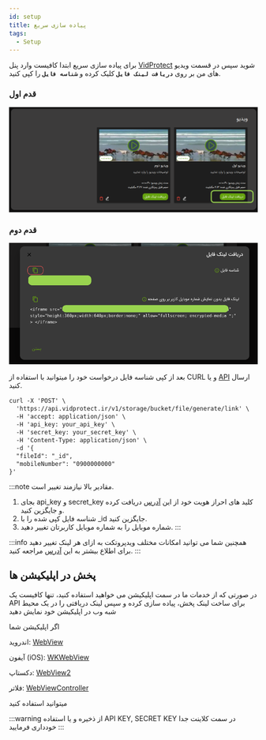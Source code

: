```yaml
---
id: setup
title: پیاده سازی سریع
tags:
  - Setup
---
```


برای پیاده سازی سریع ابتدا کافیست وارد پنل
[VidProtect][]
شوید سپس در قسمت ویدیو های من بر روی **`دریافت لینک فایل`** کلیک کرده و **`شناسه فایل`** را کپی کنید.

### قدم اول

![Image](./img/03.jpg)

### قدم دوم

![Image](./img/01.jpg)

بعد از کپی شناسه فایل درخواست خود را میتوانید با استفاده از CURL و یا
[API][]
ارسال کنید.

```shell
curl -X 'POST' \
  'https://api.vidprotect.ir/v1/storage/bucket/file/generate/link' \
  -H 'accept: application/json' \
  -H 'api_key: your_api_key' \
  -H 'secret_key: your_secret_key' \
  -H 'Content-Type: application/json' \
  -d '{
  "fileId": "_id",
  "mobileNumber": "0900000000"
}'
```

:::note
مقادیر بالا نیازمند تغییر است.

1. بجای api_key و secret_key کلید های احراز هویت خود از
   این [آدرس][] دریافت کرده و جایگزین کنید.
2. شناسه فایل کپی شده را با _id جایگزین کنید.
3. شماره موبایل را به شماره موبایل کاربرتان تغییر دهید.
   :::

:::info
همچنین شما می توانید امکانات مختلف ویدپروتکت به ازای هر لینک تغییر دهید برای اطلاع بیشتر به
این [آدرس](./file/03-generate-link.md) مراجعه کنید.
:::

## پخش در اپلیکیشن ها

در صورتی که از خدمات ما در سمت اپلیکیشن می خواهید استفاده کنید، تنها کافیست یک API برای ساخت لینک پخش، پیاده سازی کرده و
سپس لینک دریافتی را در یک محیط شبه وب در اپلیکیشن خود نمایش دهید

اگر اپلیکیشن شما

اندروید: [WebView][]

آیفون (iOS):  [WKWebView][]

دکستاپ: [WebView2][]

فلاتر: [WebViewController][]

میتوانید استفاده کنید

:::warning
از ذخیره و یا استفاده API KEY, SECRET KEY در سمت کلاینت جدا خودداری فرمایید
:::

[VidProtect]: https://vidprotect.ir/panel

[API]: ./file/03-generate-link.md#نمونه-کد

[آدرس]: https://vidprotect.ir/panel/settings/security-settings

[WebView]: https://developer.android.com/develop/ui/views/layout/webapps/webview

[WKWebView]: https://developer.apple.com/documentation/webkit/wkwebview

[WebView2]: https://learn.microsoft.com/en-us/microsoft-edge/webview2/get-started/winforms

[WebViewController]: https://codelabs.developers.google.com/codelabs/flutter-webview#0